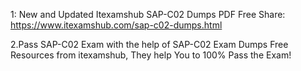 1: New and Updated Itexamshub SAP-C02 Dumps PDF Free Share:
https://www.itexamshub.com/sap-c02-dumps.html

2.Pass SAP-C02 Exam with the help of SAP-C02 Exam Dumps
Free Resources from itexamshub, They help You to 100% Pass the Exam!
